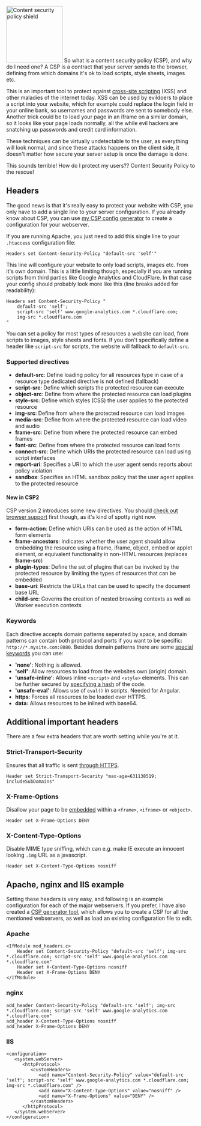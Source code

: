 <img class="floatleft" src="/images/blog/secure-your-website-with-content-security-policy/CSP_Shield.png" srcset="/images/blog/secure-your-website-with-content-security-policy/CSP_Shield-2x.png 2x" alt="Content security policy shield" width="150" height="150"> So what is a content security policy (CSP), and why do I need one? A CSP is a contract that your server sends to the browser, defining from which domains it's ok to load scripts, style sheets, images etc.

This is an important tool to protect against [cross-site scripting](https://en.wikipedia.org/wiki/Cross-site_scripting) (XSS) and other maladies of the internet today. XSS can be used by evildoers to place a script into your website, which for example could replace the login field in your online bank, so usernames and passwords are sent to somebody else. Another trick could be to load your page in an iframe on a similar domain, so it looks like your page loads normally, all the while evil hackers are snatching up passwords and credit card information.

These techniques can be virtually undetectable to the user, as everything will look normal, and since these attacks happens on the client side, it doesn't matter how secure your server setup is once the damage is done.

This sounds terrible! How do I protect my users?? Content Security Policy to the rescue!

<!-- more-->

## Headers

The good news is that it's really easy to protect your website with CSP, you only have to add a single line to your server configuration. If you already know about CSP, you can use [my CSP config generator](/tools/csp.html) to create a configuration for your webserver.

If you are running Apache, you just need to add this single line to your `.htaccess` configuration file:

    Headers set Content-Security-Policy "default-src 'self'"

This line will configure your website to only load scripts, images etc. from it's own domain. This is a little limiting though, especially if you are running scripts from third parties like Google Analytics and CloudFlare. In that case your config should probably look more like this (line breaks added for readability):

    Headers set Content-Security-Policy "
        default-src 'self';
        script-src 'self' www.google-analytics.com *.cloudflare.com;
        img-src *.cloudflare.com
    "

You can set a policy for most types of resources a website can load, from scripts to images, style sheets and fonts. If you don't specifically define a header like `script-src` for scripts, the website will fallback to `default-src`.

### Supported directives

* __default-src__: Define loading policy for all resources type in case of a resource type dedicated directive is not defined (fallback)
* __script-src__: Define which scripts the protected resource can execute
* __object-src__: Define from where the protected resource can load plugins
* __style-src__: Define which styles (CSS) the user applies to the protected resource
* __img-src__: Define from where the protected resource can load images
* __media-src__: Define from where the protected resource can load video and audio
* __frame-src__: Define from where the protected resource can embed frames
* __font-src__: Define from where the protected resource can load fonts
* __connect-src__: Define which URIs the protected resource can load using script interfaces
* __report-uri__: Specifies a URI to which the user agent sends reports about policy violation
* __sandbox__: Specifies an HTML sandbox policy that the user agent applies to the protected resource

#### New in CSP2

CSP version 2 introduces some new directives. You should [check out browser support](http://caniuse.com/#feat=contentsecuritypolicy2) first though, as it's kind of spotty right now.

* __form-action__: Define which URIs can be used as the action of HTML form elements
* __frame-ancestors__: Indicates whether the user agent should allow embedding the resource using a frame, iframe, object, embed or applet element, or equivalent functionality in non-HTML resources (replaces __frame-src__)
* __plugin-types__: Define the set of plugins that can be invoked by the protected resource by limiting the types of resources that can be embedded
* __base-uri__: Restricts the URLs that can be used to specify the document base URL 
* __child-src__: Governs the creation of nested browsing contexts as well as Worker execution contexts

### Keywords

Each directive accepts domain patterns seperated by space, and domain patterns can contain both protocol and ports if you want to be specific: `http://*.mysite.com:8080`. Besides domain patterns there are some [special keywords](https://developer.mozilla.org/en-US/docs/Web/Security/CSP/CSP_policy_directives#Keywords) you can use:

* __'none'__: Nothing is allowed.
* __'self'__: Allow resources to load from the websites own (origin) domain.
* __'unsafe-inline'__: Allows inline `<script>` and `<style>` elements. This can be further secured by [specifying a hash](https://www.owasp.org/index.php/Content_Security_Policy_Cheat_Sheet#Refactoring_inline_code) of the code.
* __'unsafe-eval'__: Allows use of `eval()` in scripts. Needed for Angular.
* __https__: Forces all resources to be loaded over HTTPS.
* __data:__ Allows resources to be inlined with base64.

## Additional important headers

There are a few extra headers that are worth setting while you're at it.

### Strict-Transport-Security

Ensures that all traffic is sent [through HTTPS](https://www.owasp.org/index.php/HTTP_Strict_Transport_Security).

    Header set Strict-Transport-Security "max-age=631138519; includeSubDomains"

### X-Frame-Options

Disallow your page to be [embedded](https://developer.mozilla.org/en-US/docs/Web/HTTP/X-Frame-Options) within a `<frame>`, `<iframe>` or `<object>`.

    Header set X-Frame-Options DENY

### X-Content-Type-Options

Disable MIME type sniffing, which can e.g. make IE execute an innocent looking `.img` URL as a javascript.

    Header set X-Content-Type-Options nosniff

## Apache, nginx and IIS example

Setting these headers is very easy, and following is an example configuration for each of the major webservers. If you prefer, I have also created a [CSP generator tool](/tools/csp.html), which allows you to create a CSP for all the mentioned webservers, as well as load an existing configuration file to edit.

### Apache

    <IfModule mod_headers.c>
        Header set Content-Security-Policy "default-src 'self'; img-src *.cloudflare.com; script-src 'self' www.google-analytics.com *.cloudflare.com"
        Header set X-Content-Type-Options nosniff
        Header set X-Frame-Options DENY
    </IfModule>

### nginx

    add_header Content-Security-Policy "default-src 'self'; img-src *.cloudflare.com; script-src 'self' www.google-analytics.com *.cloudflare.com"
    add_header X-Content-Type-Options nosniff
    add_header X-Frame-Options DENY

### IIS

    <configuration>
       <system.webServer>
          <httpProtocol>
             <customHeaders>
                <add name="Content-Security-Policy" value="default-src 'self'; script-src 'self' www.google-analytics.com *.cloudflare.com; img-src *.cloudflare.com" />
                <add name="X-Content-Type-Options" value="nosniff" />
                <add name="X-Frame-Options" value="DENY" />
             </customHeaders>
          </httpProtocol>
       </system.webServer>
    </configuration>
